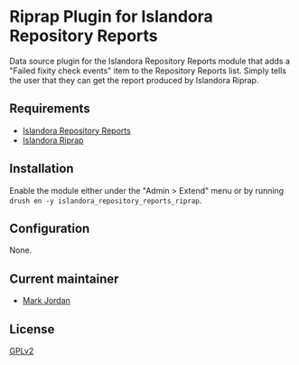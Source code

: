 # Riprap Plugin for Islandora Repository Reports

Data source plugin for the Islandora Repository Reports module that adds a "Failed fixity check events" item to the Repository Reports list. Simply tells the user that they can get the report produced by Islandora Riprap.

## Requirements

* [Islandora Repository Reports](https://github.com/mjordan/islandora_repository_reports)
* [Islandora Riprap](https://github.com/mjordan/islandora_riprap)

## Installation

Enable the module either under the "Admin > Extend" menu or by running `drush en -y islandora_repository_reports_riprap`.

## Configuration

None.

## Current maintainer

* [Mark Jordan](https://github.com/mjordan)

## License

[GPLv2](http://www.gnu.org/licenses/gpl-2.0.txt)
